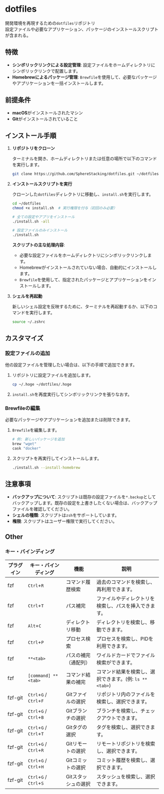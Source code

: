 # dotfiles

開発環境を再現するための`dotfiles`リポジトリ  
設定ファイルや必要なアプリケーション、パッケージのインストールスクリプトが含まれる。

## 特徴

- **シンボリックリンクによる設定管理**: 設定ファイルをホームディレクトリにシンボリックリンクで配置します。
- **Homebrewによるパッケージ管理**: `Brewfile`を使用して、必要なパッケージやアプリケーションを一括インストールします。

## 前提条件

- **macOS**がインストールされたマシン
- **Git**がインストールされていること

## インストール手順

1. **リポジトリをクローン**

   ターミナルを開き、ホームディレクトリまたは任意の場所で以下のコマンドを実行します。

   ```bash
   git clone https://github.com/SphereStacking/dotfiles.git ~/dotfiles
   ```

2. **インストールスクリプトを実行**

   クローンした`dotfiles`ディレクトリに移動し、`install.sh`を実行します。

   ```bash
   cd ~/dotfiles
   chmod +x install.sh  # 実行権限を付与（初回のみ必要）
   
   # 全ての設定やアプリをインストール
   ./install.sh -all

   # 設定ファイルのみインストール
   ./install.sh
   ```

   **スクリプトの主な処理内容**:

   - 必要な設定ファイルをホームディレクトリにシンボリックリンクします。
   - Homebrewがインストールされていない場合、自動的にインストールします。
   - `Brewfile`を使用して、指定されたパッケージとアプリケーションをインストールします。

3. **シェルを再起動**

   新しいシェル設定を反映するために、ターミナルを再起動するか、以下のコマンドを実行します。

   ```bash
   source ~/.zshrc
   ```

## カスタマイズ

### 設定ファイルの追加

他の設定ファイルを管理したい場合は、以下の手順で追加できます。

1. リポジトリに設定ファイルを追加します。

   ```bash
   cp ~/.hoge ~/dotfiles/.hoge
   ```

2. `install.sh`を再度実行してシンボリックリンクを張りなおす。

### Brewfileの編集

必要なパッケージやアプリケーションを追加または削除できます。

1. `Brewfile`を編集します。

   ```ruby
   # 例: 新しいパッケージを追加
   brew "wget"
   cask "docker"
   ```

2. スクリプトを再実行してインストールします。

   ```bash
   ./install.sh --install-homebrew
   ```

## 注意事項

- **バックアップについて**: スクリプトは既存の設定ファイルを`*.backup`としてバックアップします。既存の設定を上書きしたくない場合は、バックアップファイルを確認してください。
- **シェルの種類**: スクリプトは`zsh`をサポートしています。
- **権限**: スクリプトはユーザー権限で実行してください。

## Other

### キー・バインディング

| プラグイン | キー・バインディング   | 機能                     | 説明                                                                 |
| ---------- | ---------------------- | ------------------------ | -------------------------------------------------------------------- |
| fzf        | `Ctrl`+`R`             | コマンド履歴検索         | 過去のコマンドを検索し、再利用できます。                             |
| fzf        | `Ctrl`+`T`             | パス補完                 | ファイルやディレクトリを検索し、パスを挿入できます。                 |
| fzf        | `Alt`+`C`              | ディレクトリ移動         | ディレクトリを検索し、移動できます。                                 |
| fzf        | `Ctrl`+`P`             | プロセス検索             | プロセスを検索し、PIDを利用できます。                                |
| fzf        | `**<tab>`              | パスの補完（通配列）     | ワイルドカードでファイル検索ができます。                             |
| fzf        | `[command] **<tab>`    | コマンド結果の補完       | コマンド結果を検索し、選択できます。(例: `ls **<tab>`)               |
| fzf-git    | `Ctrl`+`G` / `Ctrl`+`F` | Gitファイルの選択       | リポジトリ内のファイルを検索し、選択できます。                       |
| fzf-git    | `Ctrl`+`G` / `Ctrl`+`B` | Gitブランチの選択       | ブランチを検索し、チェックアウトできます。                           |
| fzf-git    | `Ctrl`+`G` / `Ctrl`+`T` | Gitタグの選択           | タグを検索し、選択できます。                                         |
| fzf-git    | `Ctrl`+`G` / `Ctrl`+`R` | Gitリモートの選択       | リモートリポジトリを検索し、選択できます。                           |
| fzf-git    | `Ctrl`+`G` / `Ctrl`+`H` | Gitコミットの選択       | コミット履歴を検索し、選択できます。                                 |
| fzf-git    | `Ctrl`+`G` / `Ctrl`+`S` | Gitスタッシュの選択     | スタッシュを検索し、選択できます。                                   |
